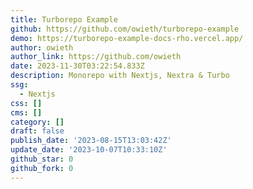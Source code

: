```yaml
---
title: Turborepo Example
github: https://github.com/owieth/turborepo-example
demo: https://turborepo-example-docs-rho.vercel.app/
author: owieth
author_link: https://github.com/owieth
date: 2023-11-30T03:22:54.833Z
description: Monorepo with Nextjs, Nextra & Turbo
ssg:
  - Nextjs
css: []
cms: []
category: []
draft: false
publish_date: '2023-08-15T13:03:42Z'
update_date: '2023-10-07T10:33:10Z'
github_star: 0
github_fork: 0
---
```

